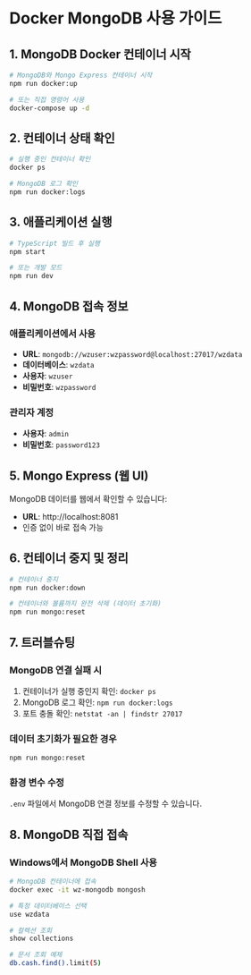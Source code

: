 # Docker MongoDB 사용 가이드

## 1. MongoDB Docker 컨테이너 시작

```bash
# MongoDB와 Mongo Express 컨테이너 시작
npm run docker:up

# 또는 직접 명령어 사용
docker-compose up -d
```

## 2. 컨테이너 상태 확인

```bash
# 실행 중인 컨테이너 확인
docker ps

# MongoDB 로그 확인
npm run docker:logs
```

## 3. 애플리케이션 실행

```bash
# TypeScript 빌드 후 실행
npm start

# 또는 개발 모드
npm run dev
```

## 4. MongoDB 접속 정보

### 애플리케이션에서 사용

- **URL**: `mongodb://wzuser:wzpassword@localhost:27017/wzdata`
- **데이터베이스**: `wzdata`
- **사용자**: `wzuser`
- **비밀번호**: `wzpassword`

### 관리자 계정

- **사용자**: `admin`
- **비밀번호**: `password123`

## 5. Mongo Express (웹 UI)

MongoDB 데이터를 웹에서 확인할 수 있습니다:

- **URL**: http://localhost:8081
- 인증 없이 바로 접속 가능

## 6. 컨테이너 중지 및 정리

```bash
# 컨테이너 중지
npm run docker:down

# 컨테이너와 볼륨까지 완전 삭제 (데이터 초기화)
npm run mongo:reset
```

## 7. 트러블슈팅

### MongoDB 연결 실패 시

1. 컨테이너가 실행 중인지 확인: `docker ps`
2. MongoDB 로그 확인: `npm run docker:logs`
3. 포트 충돌 확인: `netstat -an | findstr 27017`

### 데이터 초기화가 필요한 경우

```bash
npm run mongo:reset
```

### 환경 변수 수정

`.env` 파일에서 MongoDB 연결 정보를 수정할 수 있습니다.

## 8. MongoDB 직접 접속

### Windows에서 MongoDB Shell 사용

```bash
# MongoDB 컨테이너에 접속
docker exec -it wz-mongodb mongosh

# 특정 데이터베이스 선택
use wzdata

# 컬렉션 조회
show collections

# 문서 조회 예제
db.cash.find().limit(5)
```
